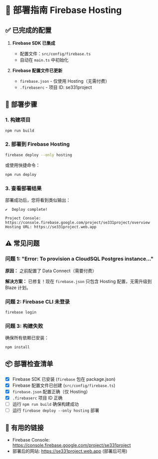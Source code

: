 # 🚀 部署指南 Firebase Hosting

## ✅ 已完成的配置

1. **Firebase SDK 已集成**
   - 配置文件：`src/config/firebase.ts`
   - 自动在 `main.ts` 中初始化

2. **Firebase 配置文件已更新**
   - `firebase.json` - 仅使用 Hosting（无需付费）
   - `.firebaserc` - 项目 ID: se331project

## 📝 部署步骤

### 1. 构建项目
```bash
npm run build
```

### 2. 部署到 Firebase Hosting
```bash
firebase deploy --only hosting
```

或使用快捷命令：
```bash
npm run deploy
```

### 3. 查看部署结果
部署成功后，您将看到类似输出：
```
✔  Deploy complete!

Project Console: https://console.firebase.google.com/project/se331project/overview
Hosting URL: https://se331project.web.app
```

## ⚠️ 常见问题

### 问题 1: "Error: To provision a CloudSQL Postgres instance..."
**原因：** 之前配置了 Data Connect（需要付费）

**解决方案：** 
已修复！现在 `firebase.json` 只包含 Hosting 配置，无需升级到 Blaze 计划。

### 问题 2: Firebase CLI 未登录
```bash
firebase login
```

### 问题 3: 构建失败
确保所有依赖已安装：
```bash
npm install
```

## 📦 部署检查清单

- [x] Firebase SDK 已安装 (`firebase` 包在 package.json)
- [x] Firebase 配置文件已创建 (`src/config/firebase.ts`)
- [x] `firebase.json` 配置正确（仅 Hosting）
- [x] `.firebaserc` 项目 ID 正确
- [ ] 运行 `npm run build` 确保构建成功
- [ ] 运行 `firebase deploy --only hosting` 部署

## 🔗 有用的链接

- Firebase Console: https://console.firebase.google.com/project/se331project
- 部署后的网站: https://se331project.web.app (部署后可用)
